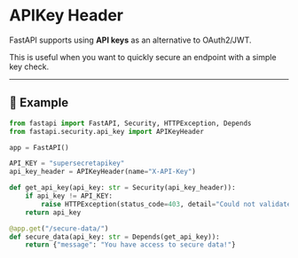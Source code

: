 # APIKey Header

FastAPI supports using **API keys** as an alternative to OAuth2/JWT.

This is useful when you want to quickly secure an endpoint with a simple key check.

---

## 📘 Example

```python
from fastapi import FastAPI, Security, HTTPException, Depends
from fastapi.security.api_key import APIKeyHeader

app = FastAPI()

API_KEY = "supersecretapikey"
api_key_header = APIKeyHeader(name="X-API-Key")

def get_api_key(api_key: str = Security(api_key_header)):
    if api_key != API_KEY:
        raise HTTPException(status_code=403, detail="Could not validate API KEY")
    return api_key

@app.get("/secure-data/")
def secure_data(api_key: str = Depends(get_api_key)):
    return {"message": "You have access to secure data!"}
```
